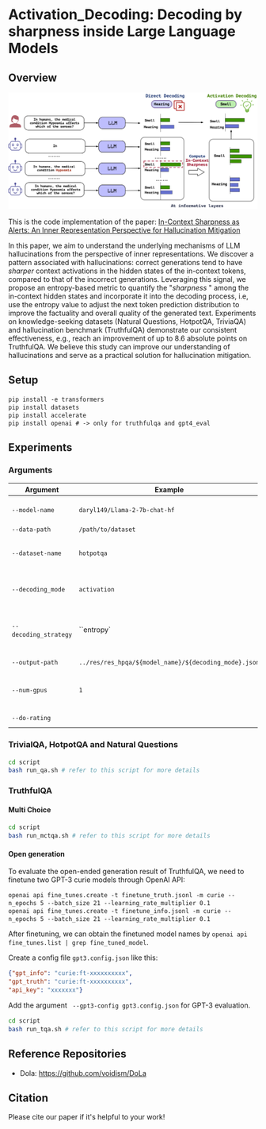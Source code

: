 Activation_Decoding: Decoding by sharpness inside Large Language Models
=======================================================================



## Overview

![](figure/ad.png)

This is the code implementation of the paper: [In-Context Sharpness as Alerts: An Inner Representation Perspective for Hallucination Mitigation
](https://github.com/hkust-nlp/Activation_decoding)

In this paper, we aim to understand the underlying mechanisms of LLM hallucinations from the perspective of inner representations. We discover a pattern associated with hallucinations: correct generations tend to have *sharper* context activations in the hidden states of the in-context tokens, compared to that of the incorrect generations. Leveraging this signal, we propose an entropy-based metric to quantify the "*sharpness* " among the in-context hidden states and incorporate it into the decoding process, i.e, use the entropy value to adjust the next token prediction distribution to improve the factuality and overall quality of the generated text. Experiments on knowledge-seeking datasets (Natural Questions, HotpotQA, TriviaQA) and hallucination benchmark (TruthfulQA) demonstrate our consistent effectiveness, e.g., reach an improvement of up to 8.6 absolute points on TruthfulQA. We believe this study can improve our understanding of hallucinations and serve as a practical solution for hallucination mitigation.

## Setup
```
pip install -e transformers
pip install datasets
pip install accelerate
pip install openai # -> only for truthfulqa and gpt4_eval
```


## Experiments

### Arguments

| Argument          | Example           | Description   |
| ----------------- | ----------------- | ------------- |
| `--model-name`    | `daryl149/Llama-2-7b-chat-hf` | Specifies the model you want to use, currently we support LLaMA all versions. |
| `--data-path`     | `/path/to/dataset` | Path to the dataset file or folder. |
| `--dataset-name`     | `hotpotqa` | The dataset for evaluation. Can choose from `"natural_questions" or "triviaqa"` |
| `--decoding_mode`      |``activation`` | Choose the decoding mode. Can choose from  `"baseline", "dola", "activation","activation_dola"` |
| `--decoding_strategy`      |``entropy` | Add this when the `"decoding_mode"` is `activation`or `activation_dola`.  Can choose from  `"entropy", "single_entropy"` |
| `--output-path`   | ``../res/res_hpqa/${model_name}/${decoding_mode}.json`` | Where to store the output results. |
| `--num-gpus`      | `1` | Number of GPUs to use, `1/1/2` for `7B/13B/70B` model sizes respectively if you are using 80G GPU cards.  |
| `--do-rating`      | | Add this to output evaluation results  |

### TrivialQA, HotpotQA and Natural Questions

```bash
cd script
bash run_qa.sh # refer to this script for more details
```
### TruthfulQA

#### Multi Choice

```bash
cd script
bash run_mctqa.sh # refer to this script for more details
```


#### Open generation

To evaluate the open-ended generation result of TruthfulQA, we need to finetune two GPT-3 curie models through OpenAI API:

```
openai api fine_tunes.create -t finetune_truth.jsonl -m curie --n_epochs 5 --batch_size 21 --learning_rate_multiplier 0.1
openai api fine_tunes.create -t finetune_info.jsonl -m curie --n_epochs 5 --batch_size 21 --learning_rate_multiplier 0.1
```

After finetuning, we can obtain the finetuned model names by `openai api fine_tunes.list | grep fine_tuned_model`.

Create a config file `gpt3.config.json` like this:

```json
{"gpt_info": "curie:ft-xxxxxxxxxx",
"gpt_truth": "curie:ft-xxxxxxxxxx",
"api_key": "xxxxxxx"}
```

Add the argument ` --gpt3-config gpt3.config.json` for GPT-3 evaluation.

```bash
cd script
bash run_tqa.sh # refer to this script for more details
```

## Reference Repositories

- Dola: https://github.com/voidism/DoLa

## Citation

Please cite our paper if it's helpful to your work!

```

```
